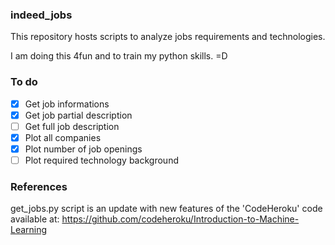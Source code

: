 ### indeed_jobs

This repository hosts scripts to analyze jobs requirements and technologies.

I am doing this 4fun and to train my python skills. =D 

### To do

- [x] Get job informations
- [x] Get job partial description
- [ ] Get full job description
- [x] Plot all companies
- [x] Plot number of job openings 
- [ ] Plot required technology background

### References

get_jobs.py script is an update with new features of the 'CodeHeroku' code available at: https://github.com/codeheroku/Introduction-to-Machine-Learning
